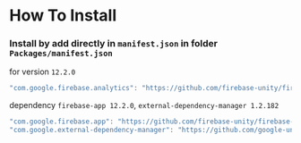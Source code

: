 # How To Install

### Install by add directly in `manifest.json` in folder `Packages/manifest.json`

for version `12.2.0`
```csharp
"com.google.firebase.analytics": "https://github.com/firebase-unity/firebase-analytics.git#12.2.0",
```


dependency `firebase-app 12.2.0`, `external-dependency-manager 1.2.182`
```csharp
"com.google.firebase.app": "https://github.com/firebase-unity/firebase-app.git#12.2.0",
"com.google.external-dependency-manager": "https://github.com/google-unity/external-dependency-manager.git#1.2.182",
```
